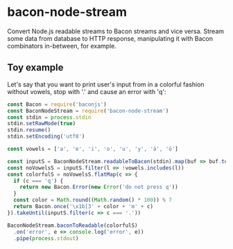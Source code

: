 # bacon-node-stream

Convert Node.js readable streams to Bacon streams and vice versa. Stream some data from database to HTTP response, manipulating it with Bacon combinators in-between, for example.

## Toy example

Let's say that you want to print user's input from in a colorful fashion without vowels, stop with '.' and cause an error with 'q':

```javascript
const Bacon = require('baconjs')
const BaconNodeStream = require('bacon-node-stream')
const stdin = process.stdin
stdin.setRawMode(true)
stdin.resume()
stdin.setEncoding('utf8')

const vowels = ['a', 'e', 'i', 'o', 'u', 'y', 'ä', 'ö']

const inputS = BaconNodeStream.readableToBacon(stdin).map(buf => buf.toString())
const noVowelsS = inputS.filter(l => !vowels.includes(l))
const colorfulS = noVowelsS.flatMap(c => {
  if (c === 'q') {
    return new Bacon.Error(new Error('do not press q'))
  }
  const color = Math.round((Math.random() * 100)) % 7
  return Bacon.once('\x1b[3' + color + 'm' + c)
}).takeUntil(inputS.filter(c => c === '.'))

BaconNodeStream.baconToReadable(colorfulS)
  .on('error', e => console.log('error', e))
  .pipe(process.stdout)
```


